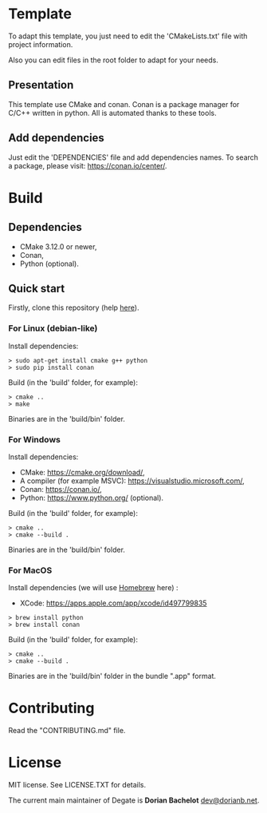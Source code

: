 # Template

To adapt this template, you just need to edit the 'CMakeLists.txt' file with project information.

Also you can edit files in the root folder to adapt for your needs.

## Presentation

This template use CMake and conan. Conan is a package manager for C/C++ written in python. All is automated thanks to these tools.

## Add dependencies

Just edit the 'DEPENDENCIES' file and add dependencies names. To search a package, please visit: https://conan.io/center/.

# Build

## Dependencies

- CMake 3.12.0 or newer,
- Conan,
- Python (optional).

## Quick start

Firstly, clone this repository (help [here](https://docs.github.com/en/github/creating-cloning-and-archiving-repositories/cloning-a-repository)).

### For Linux (debian-like)

Install dependencies:
```console
> sudo apt-get install cmake g++ python
> sudo pip install conan
```
Build (in the 'build' folder, for example):
```console
> cmake ..
> make
```
Binaries are in the 'build/bin' folder.

### For Windows

Install dependencies:
- CMake: https://cmake.org/download/,
- A compiler (for example MSVC): https://visualstudio.microsoft.com/,
- Conan: https://conan.io/,
- Python: https://www.python.org/ (optional).

Build (in the 'build' folder, for example):
```console
> cmake ..
> cmake --build .
```
Binaries are in the 'build/bin' folder.

### For MacOS

Install dependencies (we will use [Homebrew](https://brew.sh) here) :
- XCode: https://apps.apple.com/app/xcode/id497799835

```console
> brew install python
> brew install conan
```

Build (in the 'build' folder, for example):
```console
> cmake ..
> cmake --build .
```
Binaries are in the 'build/bin' folder in the bundle ".app" format.

# Contributing

Read the "CONTRIBUTING.md" file.

# License

MIT license. See LICENSE.TXT for details.

The current main maintainer of Degate is **Dorian Bachelot** <dev@dorianb.net>.
